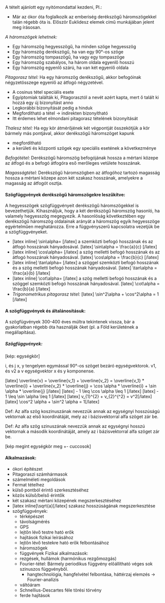 A tételt ajánlott egy nyitómondattal kezdeni, Pl.:
 - Már az ókor óta foglalkozik az emberiség derékszögű háromszögekkel talán régebb óta is. Először Euklidesz elemek című munkájában jelent meg írásosan.

*A háromszögek lehetnek:*

- Egy háromszög hegyesszögű, ha minden szöge hegyesszög
- Egy háromszög derékszögű, ha van egy 90°-os szöge
- Egy háromszög tompaszögű, ha vagy egy tompaszöge
- Egy háromszög szabályos, ha három oldala egyenlő hosszú
- Egy háromszög egyenlő szárú, ha van két egyenlő oldala

*Pitagorasz tétel:* Ha egy háromszög derékszögű, akkor befogóinak négyzetösszege egyenlő az átfogó négyzetével.

- A cosinus tétel speciális esete
- Egyiptomiak találták ki, Pitagorasztól a nevét azért kapta, mert ő talált ki hozzá egy új bizonyítást anno
- Legkorábbi bizonyítását pedig a hinduk
- Megfordítható a tétel → indirekten bizonyítható
- Itt érdemes lehet elmondani pitagorasz tételének bizonyítását

*Thalesz tétel:* Ha egy kör átmérőjének két végpontját összekötjük a kör bármely más pontjával, akkor derékszögű háromszöget kapunk

- megfordítható
- a kerületi és központi szögek egy speciális esetének a következménye

*Befogótétel:* Derékszögű háromszög befogójának hossza a mértani közepe az átfogó és a befogó átfogóra eső merőleges vetülete hosszának.

*Magasságtétel:* Derékszögű háromszögben az átfogóhoz tartozó magasság hossza a mértani közepe azon két szakasz
hosszának, amelyekre a magasság az átfogót osztja.

#### Szögfüggvények derékszögű háromszögekre leszűkítve:

A hegyesszögek szögfüggvényeit derékszögű háromszögekkel is bevezethetjük. Kihasználjuk, hogy a két derékszögű háromszög hasonló, ha valamely hegyesszög megegyezik. A hasonlóság következtében egy derékszögű háromszög oldalainak arányát a háromszög egyik hegyesszöge egyértelműen meghatározza. Erre a függvényszerű kapcsolatra vezetjük be a szögfüggvényeket.

 - [latex inline] \sin\alpha= [/latex] a szemközti befogó hosszának és az átfogó hosszának hányadosával.
   [latex] \sin\alpha = \frac{a}{c} [/latex]
 - [latex inline] \cos\alpha= [/latex] a szög melletti befogó hosszának és az átfogó hosszának hányadosával.
   [latex] \cos\alpha = \frac{b}{c} [/latex]
 - [latex inline] \tan\alpha= [/latex] a szöggel szemközti befogó hosszának és a szög melletti befogó hosszának hányadosával.
   [latex] \tan\alpha = \frac{a}{b} [/latex]
 - [latex inline] \cot\alpha= [/latex] a szög melletti befogó hosszának és a szöggel szemközti befogó hosszának hányadosával.
   [latex] \cot\alpha = \frac{b}{a} [/latex]
 - *Trigonometrikus pitagorasz tétel:*
   [latex] \sin^2\alpha + \cos^2\alpha = 1 [/latex]

#### A szögfüggvények és általánosításuk:

A szögfügvények 300-400 éves múltra tekintenek vissza, bár a gyakorlatban régebb óta használják őket (pl. a Föld kerületének a megállapítása).

##### Szögfüggvények:

[kép: egységkör]

i, és j x, y tengelyen egymással 90°-os szöget bezáró egységvektorok. v1, és v2 a v egységvektor x és y komponense.

[latex] \overline{v} = \overline{v_1} + \overline{v_2} = \overline{v_1} * \overline{i} + \overline{v_2} * \overline{j} = \cos \alpha * \overline{i} + \sin \alpha * \overline{j}  [/latex]
[latex] - 1 \leq \cos \alpha \leq 1 [/latex]
[latex] - 1 \leq \sin \alpha \leq 1 [/latex]
[latex] v_{1}^{2} + v_{2}^{^2} = v^2[/latex]
[latex] \cos^2 \alpha + \sin^2 \alpha = 1[/latex]

Def: Az alfa szög koszinuszának nevezzük annak az egységnyi hosszúságú vektornak az első koordinátáját, mely az i bázisvektorral alfa szöget zár be.

Def: Az alfa szög szinuszának nevezzük annak az egységnyi hosszú vektornak a második koordinátáját, amely az i bázisvektorral alfa szöget zár be.

[kép megint egységkör meg +- cuccosok]

#### Alkalmazások:

 - ókori építészet
 - Pitagoraszi számhármasok
 - számelméleti megoldások
 - Fermat tételhez
 - külső pontból érintő szerkesztéséhez
 - közös külső/belső érintők
 - két szakasz mértani közepének megszerkesztéséhez
 - [latex inline]\sqrt{a}[/latex] szakasz hosszúságának megszerkesztése
 - szögfüggvények:
   + térképészet
   + távolságmérés
   + GPS
   + lejtőn lévő testre ható erők
   + hajítások fizikai leírásához
   + lejtőn lévő testekre ható erők felbontásához
   - háromszögek
   - függvények
  Fizikai alkalmazások:
   - rezgések, hullámok (harmónikus rezgőmozgás)
   - Fourier-tétel: Bármely periodikus függvény előállítható véges sok szinuszos függvényből.
      - hangtechnológia, hangfelvétel felbontása, háttérzaj elemzés -> Fourier-analízis
   - váltóáram
   - Schnellius-Descartes féle törési törvény
   - ferde hajítások
